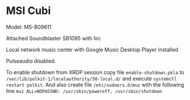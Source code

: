 MSI Cubi
=========

Model: MS-B09611

Attached Soundblaster SB1095 with lirc

Local network music center with Google Music Desktop Player installed

Pulseaudio disabled.

To enable shutdown from XRDP session copy file `enable-shutdown.pkla` to `/var/lib/polkit-1/localauthority/50-local.d/` and execute `systemctl restart polkit`. And also create file `/etc/sudoers.d/muz` with the following line `muz ALL=NOPASSWD: /usr/sbin/poweroff, /usr/sbin/shutdown`
